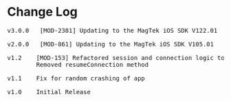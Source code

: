 # Change Log
<pre>
v3.0.0   [MOD-2381] Updating to the MagTek iOS SDK V122.01

v2.0.0   [MOD-861] Updating to the MagTek iOS SDK V105.01

v1.2  	[MOD-153] Refactored session and connection logic to fix issue with resuming after application is suspended
       	Removed resumeConnection method

v1.1   	Fix for random crashing of app

v1.0   	Initial Release
